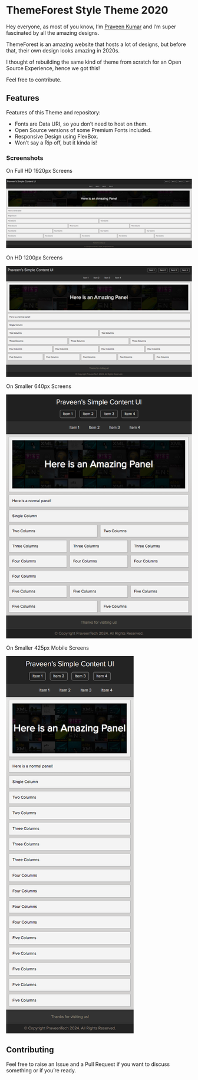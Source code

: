 # ThemeForest Style Theme 2020

Hey everyone, as most of you know, I’m [Praveen Kumar](https://praveen.science) and I’m super fascinated by all the amazing designs.

ThemeForest is an amazing website that hosts a lot of designs, but before that, their own design looks amazing in 2020s.

I thought of rebuilding the same kind of theme from scratch for an Open Source Experience, hence we got this!

Feel free to contribute.

## Features

Features of this Theme and repository:

* Fonts are Data URI, so you don’t need to host on them.
* Open Source versions of some Premium Fonts included.
* Responsive Design using FlexBox.
* Won’t say a Rip off, but it kinda is!

### Screenshots

On Full HD 1920px Screens

![Screen Width of Full HD 1920px](./ReadMe/1920.png)

On HD 1200px Screens

![Screen Width of HD 1200px](./ReadMe/1200.png)

On Smaller 640px Screens

![Screen Width of Smaller 640px](./ReadMe/640.png)

On Smaller 425px Mobile Screens

![Screen Width of Smaller 425px Mobile Screens](./ReadMe/425.png)


## Contributing

Feel free to raise an Issue and a Pull Request if you want to discuss something or if you’re ready.